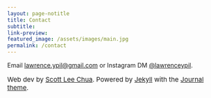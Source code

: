 ```yaml
---
layout: page-notitle
title: Contact
subtitle:
link-preview:
featured_image: /assets/images/main.jpg
permalink: /contact
---
```


Email <a href="mailto:lawrence.ypil@gmail.com" target="_blank">lawrence.ypil@gmail.com</a> or Instagram DM <a href="https://www.instagram.com/lawrenceypil" target="_blank">@lawrenceypil</a>.

<p style="font-size: 15px">
Web dev by <a target="_blank" href="scottleechua.com">Scott Lee Chua</a>. Powered by <a target="_blank" href="jekyllrb.com/">Jekyll</a> with the <a target="_blank" href="jekyllthemes.io/theme/journal-personal-jekyll-theme">Journal theme</a>.
</p>